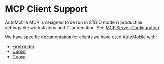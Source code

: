 # MCP Client Support

AutoMobile MCP is designed to be run in STDIO mode in production settings like workstations and CI automation. See
[MCP Server Configuration](../features/mcp-server/index.md)

We have specific documentation for clients we have used AutoMobile with:

* [Firebender](firebender.md)
* [Cursor](cursor.md)
* [Goose](goose.md) 
